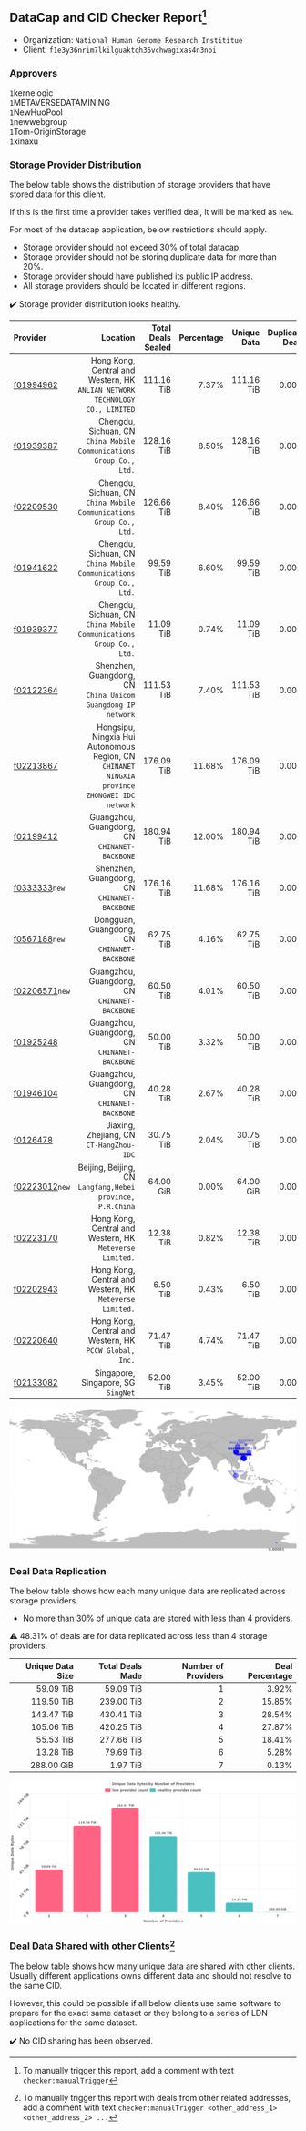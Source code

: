 ## DataCap and CID Checker Report[^1]
 - Organization: `National Human Genome Research Instititue`
 - Client: `f1e3y36nrim7lkilguaktqh36vchwagixas4n3nbi`
### Approvers
`1`kernelogic<br/>`1`METAVERSEDATAMINING<br/>`1`NewHuoPool<br/>`1`newwebgroup<br/>`1`Tom-OriginStorage<br/>`1`xinaxu

### Storage Provider Distribution
The below table shows the distribution of storage providers that have stored data for this client.

If this is the first time a provider takes verified deal, it will be marked as `new`.

For most of the datacap application, below restrictions should apply.
 - Storage provider should not exceed 30% of total datacap.
 - Storage provider should not be storing duplicate data for more than 20%.
 - Storage provider should have published its public IP address.
 - All storage providers should be located in different regions.

✔️ Storage provider distribution looks healthy.

| Provider                                                    |                                                                                         Location | Total Deals Sealed | Percentage | Unique Data | Duplicate Deals |
| :---------------------------------------------------------- | -----------------------------------------------------------------------------------------------: | -----------------: | ---------: | ----------: | --------------: |
| [f01994962](https://filfox.info/en/address/f01994962)       |                  Hong Kong, Central and Western, HK<br/>`ANLIAN NETWORK TECHNOLOGY CO., LIMITED` |         111.16 TiB |      7.37% |  111.16 TiB |           0.00% |
| [f01939387](https://filfox.info/en/address/f01939387)       |                           Chengdu, Sichuan, CN<br/>`China Mobile Communications Group Co., Ltd.` |         128.16 TiB |      8.50% |  128.16 TiB |           0.00% |
| [f02209530](https://filfox.info/en/address/f02209530)       |                           Chengdu, Sichuan, CN<br/>`China Mobile Communications Group Co., Ltd.` |         126.66 TiB |      8.40% |  126.66 TiB |           0.00% |
| [f01941622](https://filfox.info/en/address/f01941622)       |                           Chengdu, Sichuan, CN<br/>`China Mobile Communications Group Co., Ltd.` |          99.59 TiB |      6.60% |   99.59 TiB |           0.00% |
| [f01939377](https://filfox.info/en/address/f01939377)       |                           Chengdu, Sichuan, CN<br/>`China Mobile Communications Group Co., Ltd.` |          11.09 TiB |      0.74% |   11.09 TiB |           0.00% |
| [f02122364](https://filfox.info/en/address/f02122364)       |                                  Shenzhen, Guangdong, CN<br/>`China Unicom Guangdong IP network` |         111.53 TiB |      7.40% |  111.53 TiB |           0.00% |
| [f02213867](https://filfox.info/en/address/f02213867)       | Hongsipu, Ningxia Hui Autonomous Region, CN<br/>`CHINANET NINGXIA province ZHONGWEI IDC network` |         176.09 TiB |     11.68% |  176.09 TiB |           0.00% |
| [f02199412](https://filfox.info/en/address/f02199412)       |                                                 Guangzhou, Guangdong, CN<br/>`CHINANET-BACKBONE` |         180.94 TiB |     12.00% |  180.94 TiB |           0.00% |
| [f0333333](https://filfox.info/en/address/f0333333)`new`    |                                                  Shenzhen, Guangdong, CN<br/>`CHINANET-BACKBONE` |         176.16 TiB |     11.68% |  176.16 TiB |           0.00% |
| [f0567188](https://filfox.info/en/address/f0567188)`new`    |                                                  Dongguan, Guangdong, CN<br/>`CHINANET-BACKBONE` |          62.75 TiB |      4.16% |   62.75 TiB |           0.00% |
| [f02206571](https://filfox.info/en/address/f02206571)`new`  |                                                 Guangzhou, Guangdong, CN<br/>`CHINANET-BACKBONE` |          60.50 TiB |      4.01% |   60.50 TiB |           0.00% |
| [f01925248](https://filfox.info/en/address/f01925248)       |                                                 Guangzhou, Guangdong, CN<br/>`CHINANET-BACKBONE` |          50.00 TiB |      3.32% |   50.00 TiB |           0.00% |
| [f01946104](https://filfox.info/en/address/f01946104)       |                                                 Guangzhou, Guangdong, CN<br/>`CHINANET-BACKBONE` |          40.28 TiB |      2.67% |   40.28 TiB |           0.00% |
| [f0126478](https://filfox.info/en/address/f0126478)         |                                                      Jiaxing, Zhejiang, CN<br/>`CT-HangZhou-IDC` |          30.75 TiB |      2.04% |   30.75 TiB |           0.00% |
| [f02223012](https://filfox.info/en/address/f02223012)`new`  |                                    Beijing, Beijing, CN<br/>`Langfang,Hebei province, P.R.China` |          64.00 GiB |      0.00% |   64.00 GiB |           0.00% |
| [f02223170](https://filfox.info/en/address/f02223170)       |                                      Hong Kong, Central and Western, HK<br/>`Meteverse Limited.` |          12.38 TiB |      0.82% |   12.38 TiB |           0.00% |
| [f02202943](https://filfox.info/en/address/f02202943)       |                                      Hong Kong, Central and Western, HK<br/>`Meteverse Limited.` |           6.50 TiB |      0.43% |    6.50 TiB |           0.00% |
| [f02220640](https://filfox.info/en/address/f02220640)       |                                       Hong Kong, Central and Western, HK<br/>`PCCW Global, Inc.` |          71.47 TiB |      4.74% |   71.47 TiB |           0.00% |
| [f02133082](https://filfox.info/en/address/f02133082)       |                                                           Singapore, Singapore, SG<br/>`SingNet` |          52.00 TiB |      3.45% |   52.00 TiB |           0.00% |

<img src="https://raw.githubusercontent.com/data-preservation-programs/filplus-checker-assets/main/filecoin-project/filecoin-plus-large-datasets/issues/1641/1687835224204.png"/>

### Deal Data Replication
The below table shows how each many unique data are replicated across storage providers.

- No more than 30% of unique data are stored with less than 4 providers.

⚠️ 48.31% of deals are for data replicated across less than 4 storage providers.

| Unique Data Size | Total Deals Made | Number of Providers | Deal Percentage |
| ---------------: | ---------------: | ------------------: | --------------: |
|        59.09 TiB |        59.09 TiB |                   1 |           3.92% |
|       119.50 TiB |       239.00 TiB |                   2 |          15.85% |
|       143.47 TiB |       430.41 TiB |                   3 |          28.54% |
|       105.06 TiB |       420.25 TiB |                   4 |          27.87% |
|        55.53 TiB |       277.66 TiB |                   5 |          18.41% |
|        13.28 TiB |        79.69 TiB |                   6 |           5.28% |
|       288.00 GiB |         1.97 TiB |                   7 |           0.13% |

<img src="https://raw.githubusercontent.com/data-preservation-programs/filplus-checker-assets/main/filecoin-project/filecoin-plus-large-datasets/issues/1641/1687835225401.png"/>

### Deal Data Shared with other Clients[^3]
The below table shows how many unique data are shared with other clients.
Usually different applications owns different data and should not resolve to the same CID.

However, this could be possible if all below clients use same software to prepare for the exact same dataset or they belong to a series of LDN applications for the same dataset.

✔️ No CID sharing has been observed.

[^1]: To manually trigger this report, add a comment with text `checker:manualTrigger`

[^2]: Deals from those addresses are combined into this report as they are specified with `checker:manualTrigger`

[^3]: To manually trigger this report with deals from other related addresses, add a comment with text `checker:manualTrigger <other_address_1> <other_address_2> ...`
